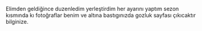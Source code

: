 Elimden geldiğince duzenledim yerleştirdim her ayarını yaptım sezon kısmında kı fotoğraflar benim ve altına bastıgınızda gozluk sayfası çıkıcaktır bilginize.
